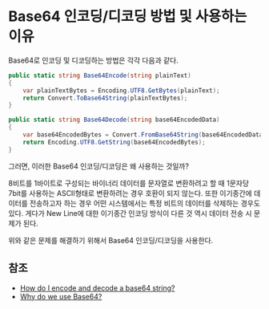 # Base64 인코딩/디코딩 방법 및 사용하는 이유

Base64로 인코딩 및 디코딩하는 방법은 각각 다음과 같다.

```csharp
public static string Base64Encode(string plainText)
{
    var plainTextBytes = Encoding.UTF8.GetBytes(plainText);
    return Convert.ToBase64String(plainTextBytes);
}

public static string Base64Decode(string base64EncodedData)
{
    var base64EncodedBytes = Convert.FromBase64String(base64EncodedData);
    return Encoding.UTF8.GetString(base64EncodedBytes);
}
```

그러면, 이러한 Base64 인코딩/디코딩은 왜 사용하는 것일까?

8비트를 1바이트로 구성되는 바이너리 데이터를 문자열로 변환하려고 할 때 1문자당 7bit를 사용하는 ASCII형태로 변환하려는 경우 호환이 되지 않는다. 또한 이기종간에 데이터를 전송하고자 하는 경우 어떤 시스템에서는 특정 비트의 데이터를 삭제하는 경우도 있다. 게다가 New Line에 대한 이기종간 인코딩 방식이 다른 것 역시 데이터 전송 시 문제가 된다.

위와 같은 문제를 해결하기 위해서 Base64 인코딩/디코딩을 사용한다. 

## 참조

* [How do I encode and decode a base64 string?](http://stackoverflow.com/questions/11743160/how-do-i-encode-and-decode-a-base64-string)
* [Why do we use Base64?](http://stackoverflow.com/questions/3538021/why-do-we-use-base64/3538079#3538079)
